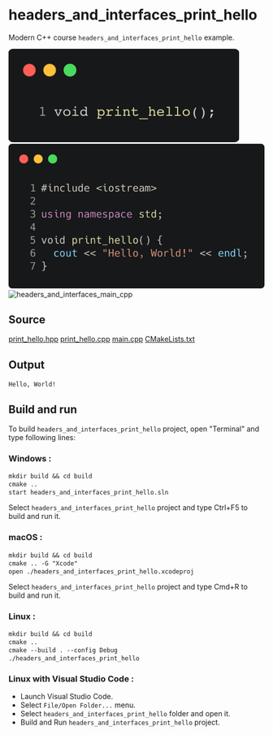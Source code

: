 # headers_and_interfaces_print_hello

Modern C++ course `headers_and_interfaces_print_hello` example.

![headers_and_interfaces_print_hello_hpp](../../../docs/pictures/language_basics/headers_and_interfaces_print_hello_hpp.png)
![headers_and_interfaces_print_hello_cpp](../../../docs/pictures/language_basics/headers_and_interfaces_print_hello_cpp.png)
![headers_and_interfaces_main_cpp](../../../docs/pictures/language_basics/headers_and_interfaces_main_cpp.png)

## Source

[print_hello.hpp](print_hello.hpp)
[print_hello.cpp](print_hello.cpp)
[main.cpp](main.cpp)
[CMakeLists.txt](CMakeLists.txt)

## Output

```
Hello, World!
```

## Build and run

To build `headers_and_interfaces_print_hello` project, open "Terminal" and type following lines:

### Windows :

``` shell
mkdir build && cd build
cmake .. 
start headers_and_interfaces_print_hello.sln
```

Select `headers_and_interfaces_print_hello` project and type Ctrl+F5 to build and run it.

### macOS :

``` shell
mkdir build && cd build
cmake .. -G "Xcode"
open ./headers_and_interfaces_print_hello.xcodeproj
```

Select `headers_and_interfaces_print_hello` project and type Cmd+R to build and run it.

### Linux :

``` shell
mkdir build && cd build
cmake .. 
cmake --build . --config Debug
./headers_and_interfaces_print_hello
```

### Linux with Visual Studio Code :

* Launch Visual Studio Code.
* Select `File/Open Folder...` menu.
* Select `headers_and_interfaces_print_hello` folder and open it.
* Build and Run `headers_and_interfaces_print_hello` project.
